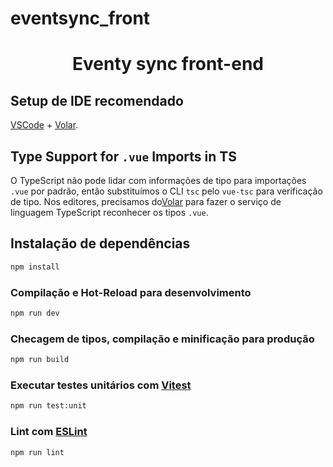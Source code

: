# eventsync_front

<h1 align='center'> Eventy sync front-end</h1>

## Setup de IDE recomendado

[VSCode](https://code.visualstudio.com/) + [Volar](https://marketplace.visualstudio.com/items?itemName=Vue.volar).

## Type Support for `.vue` Imports in TS

O TypeScript não pode lidar com informações de tipo para importações `.vue` por padrão, então substituímos o CLI `tsc` pelo `vue-tsc` para verificação de tipo. Nos editores, precisamos do[Volar](https://marketplace.visualstudio.com/items?itemName=Vue.volar) para fazer o serviço de linguagem TypeScript reconhecer os tipos `.vue`.

## Instalação de dependências

```sh
npm install
```

### Compilação e Hot-Reload para desenvolvimento

```sh
npm run dev
```

### Checagem de tipos, compilação e minificação para produção

```sh
npm run build
```

### Executar testes unitários com [Vitest](https://vitest.dev/)

```sh
npm run test:unit
```

### Lint com [ESLint](https://eslint.org/)

```sh
npm run lint
```